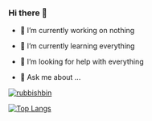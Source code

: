 ### Hi there 👋




- 🔭 I’m currently working on nothing

- 🌱 I’m currently learning everything
- 🤔 I’m looking for help with everything
- 💬 Ask me about ...


[![rubbishbin](https://github-readme-stats.vercel.app/api?username=rubbish-and-world&show_icons=true&theme=highcontrast)](https://github.com/anuraghazra/github-readme-stats)


[![Top Langs](https://github-readme-stats.vercel.app/api/top-langs/?username=rubbish-and-world&layout=compact)](https://github.com/anuraghazra/github-readme-stats)

<!--
**rubbish-and-world/rubbish-and-world** is a ✨ _special_ ✨ repository because its `README.md` (this file) appears on your GitHub profile.

Here are some ideas to get you started:


- 📫 How to reach me: ...
- 😄 Pronouns: ...
- 👯 I’m looking to collaborate on nothing
- ⚡ Fun fact: ...
-->
